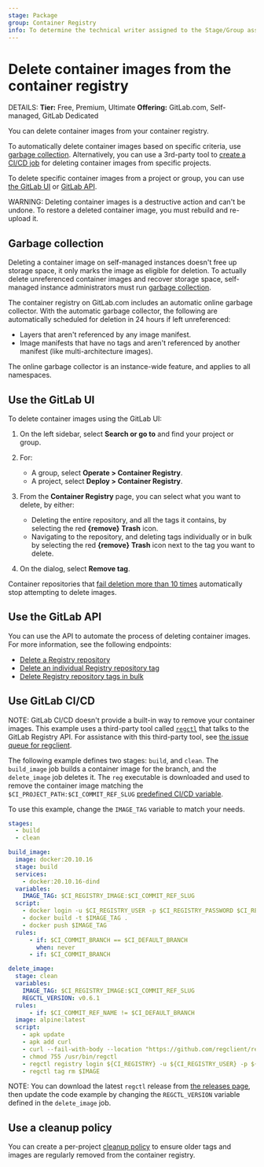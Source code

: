 ```yaml
---
stage: Package
group: Container Registry
info: To determine the technical writer assigned to the Stage/Group associated with this page, see https://handbook.gitlab.com/handbook/product/ux/technical-writing/#assignments
---
```


# Delete container images from the container registry

DETAILS:
**Tier:** Free, Premium, Ultimate
**Offering:** GitLab.com, Self-managed, GitLab Dedicated

You can delete container images from your container registry.

To automatically delete container images based on specific criteria, use [garbage collection](#garbage-collection).
Alternatively, you can use a 3rd-party tool to [create a CI/CD job](#use-gitlab-cicd)
for deleting container images from specific projects.

To delete specific container images from a project or group, you can use [the GitLab UI](#use-the-gitlab-ui)
or [GitLab API](#use-the-gitlab-api).

WARNING:
Deleting container images is a destructive action and can't be undone. To restore
a deleted container image, you must rebuild and re-upload it.

## Garbage collection

Deleting a container image on self-managed instances doesn't free up storage space, it only marks the image
as eligible for deletion. To actually delete unreferenced container images and recover storage space, self-managed instance administrators
must run [garbage collection](../../../administration/packages/container_registry.md#container-registry-garbage-collection).

The container registry on GitLab.com includes an automatic online garbage
collector.
With the automatic garbage collector, the following are automatically scheduled
for deletion in 24 hours if left unreferenced:

- Layers that aren't referenced by any image manifest.
- Image manifests that have no tags and aren't referenced by another manifest (like multi-architecture images).

The online garbage collector is an instance-wide feature, and applies to all namespaces.

## Use the GitLab UI

To delete container images using the GitLab UI:

1. On the left sidebar, select **Search or go to** and find your project or group.
1. For:
   - A group, select **Operate > Container Registry**.
   - A project, select **Deploy > Container Registry**.
1. From the **Container Registry** page, you can select what you want to delete,
   by either:

   - Deleting the entire repository, and all the tags it contains, by selecting
     the red **{remove}** **Trash** icon.
   - Navigating to the repository, and deleting tags individually or in bulk
     by selecting the red **{remove}** **Trash** icon next to the tag you want
     to delete.

1. On the dialog, select **Remove tag**.

Container repositories that [fail deletion more than 10 times](../../../administration/packages/container_registry.md#max-retries-for-deleting-container-images)
automatically stop attempting to delete images.

## Use the GitLab API

You can use the API to automate the process of deleting container images. For more
information, see the following endpoints:

- [Delete a Registry repository](../../../api/container_registry.md#delete-registry-repository)
- [Delete an individual Registry repository tag](../../../api/container_registry.md#delete-a-registry-repository-tag)
- [Delete Registry repository tags in bulk](../../../api/container_registry.md#delete-registry-repository-tags-in-bulk)

## Use GitLab CI/CD

NOTE:
GitLab CI/CD doesn't provide a built-in way to remove your container images. This example uses a
third-party tool called [`regctl`](https://github.com/regclient/regclient) that talks to the GitLab Registry API.
For assistance with this third-party tool, see [the issue queue for regclient](https://github.com/regclient/regclient/issues).

The following example defines two stages: `build`, and `clean`. The `build_image` job builds a container
image for the branch, and the `delete_image` job deletes it. The `reg` executable is downloaded and used to
remove the container image matching the `$CI_PROJECT_PATH:$CI_COMMIT_REF_SLUG`
[predefined CI/CD variable](../../../ci/variables/predefined_variables.md).

To use this example, change the `IMAGE_TAG` variable to match your needs.

```yaml
stages:
  - build
  - clean

build_image:
  image: docker:20.10.16
  stage: build
  services:
    - docker:20.10.16-dind
  variables:
    IMAGE_TAG: $CI_REGISTRY_IMAGE:$CI_COMMIT_REF_SLUG
  script:
    - docker login -u $CI_REGISTRY_USER -p $CI_REGISTRY_PASSWORD $CI_REGISTRY
    - docker build -t $IMAGE_TAG .
    - docker push $IMAGE_TAG
  rules:
      - if: $CI_COMMIT_BRANCH == $CI_DEFAULT_BRANCH
        when: never
      - if: $CI_COMMIT_BRANCH

delete_image:
  stage: clean
  variables:
    IMAGE_TAG: $CI_REGISTRY_IMAGE:$CI_COMMIT_REF_SLUG
    REGCTL_VERSION: v0.6.1
  rules:
      - if: $CI_COMMIT_REF_NAME != $CI_DEFAULT_BRANCH
  image: alpine:latest
  script:
    - apk update
    - apk add curl
    - curl --fail-with-body --location "https://github.com/regclient/regclient/releases/download/${REGCTL_VERSION}/regctl-linux-amd64" > /usr/bin/regctl
    - chmod 755 /usr/bin/regctl
    - regctl registry login ${CI_REGISTRY} -u ${CI_REGISTRY_USER} -p ${CI_REGISTRY_PASSWORD}
    - regctl tag rm $IMAGE
```

NOTE:
You can download the latest `regctl` release from [the releases page](https://github.com/regclient/regclient/releasess), then update
the code example by changing the `REGCTL_VERSION` variable defined in the `delete_image` job.

## Use a cleanup policy

You can create a per-project [cleanup policy](reduce_container_registry_storage.md#cleanup-policy) to ensure older tags and
images are regularly removed from the container registry.
